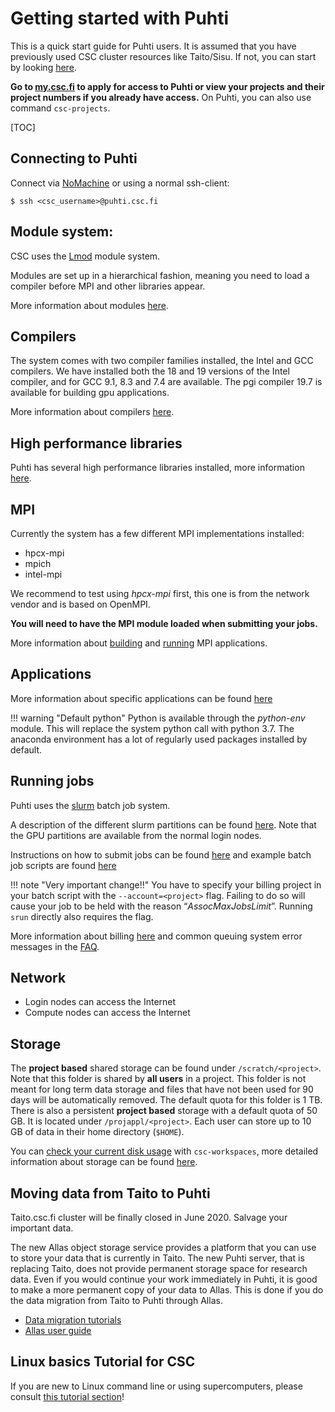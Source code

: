 # Getting started with Puhti

This is a quick start guide for Puhti users. It is assumed
that you have previously used CSC cluster resources like Taito/Sisu. If not,
you can start by looking [here](../../computing/overview.md).

**Go to [my.csc.fi](https://my.csc.fi) to apply for access to Puhti or view your projects and their project numbers
if you already have access.** On Puhti, you can also use command `csc-projects`.

[TOC]


## Connecting to Puhti

Connect via [NoMachine](../../apps/nomachine.md) or using a normal ssh-client:
```
$ ssh <csc_username>@puhti.csc.fi
```

## Module system:

CSC uses the [Lmod](https://lmod.readthedocs.io) module system.

Modules are set up in a hierarchical fashion, meaning you need to load a compiler 
before MPI and other libraries appear.

More information about modules [here](../../computing/modules.md).

## Compilers

The system comes with two compiler families installed, the Intel and GCC compilers. 
We have installed both the 18 and 19 versions of the Intel compiler, and for GCC 9.1, 8.3 and 7.4 are available.
The pgi compiler 19.7 is available for building gpu applications.

More information about compilers [here](../../computing/compiling-puhti.md).

## High performance libraries

Puhti has several high performance libraries installed, more
information [here](../../computing/hpc-libraries.md).


## MPI
Currently the system has a few different MPI implementations installed:

- hpcx-mpi
- mpich
- intel-mpi

We recommend to test using 
_hpcx-mpi_ first, this one is from the network vendor and is based on OpenMPI. 

 **You will need to have the MPI module loaded when submitting your jobs.**

More information about [building](../../computing/compiling-puhti.md#building-mpi-applications) and
[running](../../computing/running/creating-job-scripts.md#mpi-based-batch-jobs) MPI applications. 


## Applications

More information about specific applications can be found [here](../../apps/alpha.md)

!!! warning "Default python"
    Python is available through the _python-env_ module. This will replace the system python call with python 3.7. The anaconda environment has a lot of regularly used packages installed by default.



## Running jobs

Puhti uses the [slurm](https://slurm.schedmd.com/documentation.html) batch job system. 

A description of the different slurm partitions can be found [here](../../computing/running/batch-job-partitions.md). Note that the GPU partitions are available from the normal login nodes. 

Instructions on how to submit jobs can be found [here](../../computing/running/creating-job-scripts.md)
and example batch job scripts are found [here](../../computing/running/example-job-scripts-puhti.md)

!!! note "Very important change!!"
    You have to specify your billing project in your batch script with the `--account=<project>`
    flag. Failing to do so will cause your job to be held with the reason “_AssocMaxJobsLimit_”.
    Running `srun` directly also requires the flag.

More information about billing [here](../../accounts/billing.md) and common queuing 
system error messages in the [FAQ](../faq/why-does-my-batch-job-fail.md).

## Network

- Login nodes can access the Internet 
- Compute nodes can access the Internet 

## Storage

The **project based** shared storage can be found under `/scratch/<project>`.
Note that this folder is shared by **all users** in a project. This folder is not meant for long term data storage
and files that have not been used for 90 days will be automatically removed. The default quota for this folder is 1 TB. There is also a persistent **project based**
storage with a default quota of 50 GB. It is located under `/projappl/<project>`. Each user can store up to 10 GB of data in their home directory (`$HOME`).

You can [check your current disk usage](../faq/disk-quota-exceeded.md) with `csc-workspaces`, more detailed information about storage can be found [here](../../computing/disk.md).


## Moving data from Taito to Puhti

Taito.csc.fi cluster will be finally closed in June 2020. Salvage your important data.

The new Allas object storage service provides a platform that you can use to store your data that is currently in Taito.
The new Puhti server, that is replacing Taito, does not provide permanent storage space for research data. Even if you would continue your work immediately in Puhti, it is good to make a more permanent copy of your data to Allas. This is done if you do the data migration from Taito to Puhti through Allas.

*    [Data migration tutorials](../../data/Allas/migration_tutorial.md)
*    [Allas user guide](../../data/Allas/index.md)

## Linux basics Tutorial for CSC

If you are new to Linux command line or using supercomputers, please consult [this tutorial section](env-guide/overview.md)!


